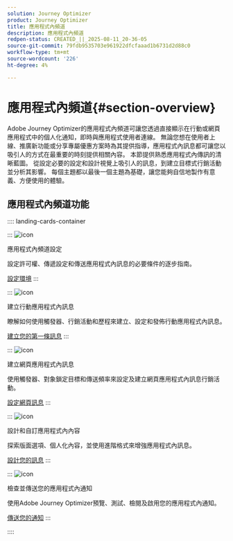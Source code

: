 ```yaml
---
solution: Journey Optimizer
product: Journey Optimizer
title: 應用程式內頻道
description: 應用程式內頻道
redpen-status: CREATED_||_2025-08-11_20-36-05
source-git-commit: 79fdb9535703e961922dfcfaaad1b6731d2d88c0
workflow-type: tm+mt
source-wordcount: '226'
ht-degree: 4%

---
```



# 應用程式內頻道{#section-overview}

Adobe Journey Optimizer的應用程式內頻道可讓您透過直接顯示在行動或網頁應用程式中的個人化通知，即時與應用程式使用者連線。 無論您想在使用者上線、推廣新功能或分享專屬優惠方案時為其提供指導，應用程式內訊息都可讓您以吸引人的方式在最重要的時刻提供相關內容。 本節提供熟悉應用程式內傳訊的清晰藍圖。 從設定必要的設定和設計視覺上吸引人的訊息，到建立目標式行銷活動並分析其影響。 每個主題都以最後一個主題為基礎，讓您能夠自信地製作有意義、方便使用的體驗。

## 應用程式內頻道功能

:::: landing-cards-container

:::
![icon](https://cdn.experienceleague.adobe.com/icons/gear.svg)

應用程式內頻道設定

設定許可權、傳遞設定和傳送應用程式內訊息的必要條件的逐步指南。

[設定環境](../using/in-app/inapp-configuration.md)
:::

:::
![icon](https://cdn.experienceleague.adobe.com/icons/list-check.svg)

建立行動應用程式內訊息

瞭解如何使用觸發器、行銷活動和歷程來建立、設定和發佈行動應用程式內訊息。

[建立您的第一條訊息](../using/in-app/create-in-app.md)
:::

:::
![icon](https://cdn.experienceleague.adobe.com/icons/puzzle-piece.svg)

建立網頁應用程式內訊息

使用觸發器、對象鎖定目標和傳送頻率來設定及建立網頁應用程式內訊息行銷活動。

[設定網頁訊息](../using/in-app/create-in-app-web.md)
:::

:::
![icon](https://cdn.experienceleague.adobe.com/icons/paint-brush.svg)

設計和自訂應用程式內內容

探索版面選項、個人化內容，並使用進階格式來增強應用程式內訊息。

[設計您的訊息](../using/in-app/design-in-app.md)
:::

:::
![icon](https://cdn.experienceleague.adobe.com/icons/paper-plane.svg)

檢查並傳送您的應用程式內通知

使用Adobe Journey Optimizer預覽、測試、檢閱及啟用您的應用程式內通知。

[傳送您的通知](../using/in-app/send-in-app.md)
:::

::::
